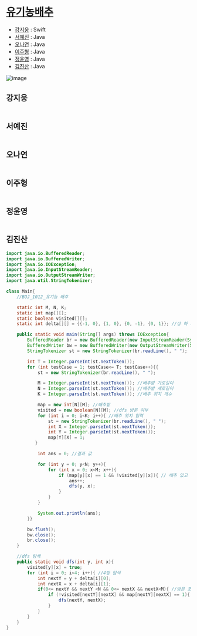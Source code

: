 # [유기농배추](https://www.acmicpc.net/problem/1012)

- [강지웅](#강지웅) : Swift
- [서예진](#서예진) : Java
- [오나연](#오나연) : Java
- [이주형](#이주형) : Java
- [정윤영](#정윤영) : Java
- [김진산](#김진산) : Java

![image](https://user-images.githubusercontent.com/39085743/175899896-583d04b2-a0ba-4a19-be9c-4624766d8e0a.png)

## 강지웅
```swift

```
## 서예진
```java

```

## 오나연
```java

```

## 이주형
```java
```

## 정윤영
```java

```

## 김진산
```java
import java.io.BufferedReader;
import java.io.BufferedWriter;
import java.io.IOException;
import java.io.InputStreamReader;
import java.io.OutputStreamWriter;
import java.util.StringTokenizer;

class Main{
    //BOJ_1012_유기농 배추

    static int M, N, K;
    static int map[][];
    static boolean visited[][];
    static int delta[][] = {{-1, 0}, {1, 0}, {0, -1}, {0, 1}}; //상 하 좌 우

    public static void main(String[] args) throws IOException{
        BufferedReader br = new BufferedReader(new InputStreamReader(System.in));
        BufferedWriter bw = new BufferedWriter(new OutputStreamWriter(System.out));
        StringTokenizer st = new StringTokenizer(br.readLine(), " ");

        int T = Integer.parseInt(st.nextToken());
        for (int testCase = 1; testCase<= T; testCase++){{
            st = new StringTokenizer(br.readLine(), " ");

            M = Integer.parseInt(st.nextToken()); //배추밭 가로길이
            N = Integer.parseInt(st.nextToken()); //배추밭 세로길이
            K = Integer.parseInt(st.nextToken()); //배추 위치 개수

            map = new int[N][M]; //배추밭
            visited = new boolean[N][M]; //dfs 방문 여부
            for (int i = 0; i<K; i++){ //배추 위치 입력
                st = new StringTokenizer(br.readLine(), " ");
                int X = Integer.parseInt(st.nextToken());
                int Y = Integer.parseInt(st.nextToken());
                map[Y][X] = 1;
           }

            int ans = 0; //결과 값

            for (int y = 0; y<N; y++){
                for (int x = 0; x<M; x++){
                    if (map[y][x] == 1 && !visited[y][x]){ // 배추 있고 방문 안한 경우
                        ans++;
                        dfs(y, x);
                    }
                }
            }

            System.out.println(ans);
        }}

        bw.flush();
        bw.close();
        br.close();
    }

    //dfs 탐색
    public static void dfs(int y, int x){
        visited[y][x] = true;
        for (int i = 0; i<4; i++){ //4방 탐색
            int nextY = y + delta[i][0];
            int nextX = x + delta[i][1];
            if(0<= nextY && nextY <N && 0<= nextX && nextX<M){ //방문 조건
                if (!visited[nextY][nextX] && map[nextY][nextX] == 1){
                    dfs(nextY, nextX);
                }
            }
        }
    }
}

```
